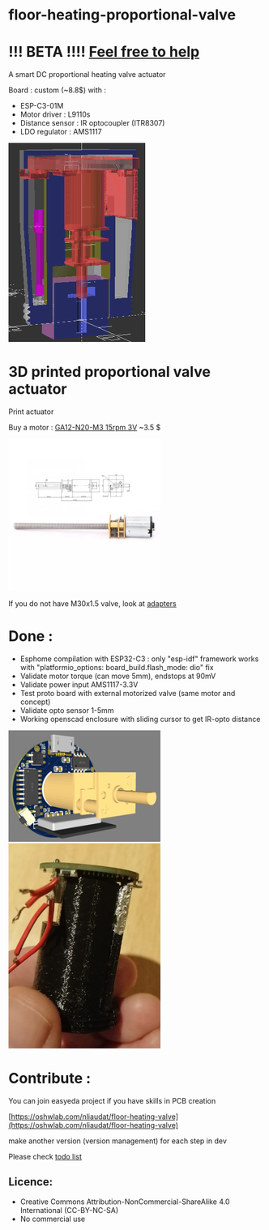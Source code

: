 # floor-heating-proportional-valve

# !!! BETA !!!! [Feel free to help](https://github.com/nliaudat/floor-heating-proportional-valve/blob/main/todo.md)

A smart DC proportional heating valve actuator

Board : custom (~8.8$) with :
- ESP-C3-01M
- Motor driver : L9110s
- Distance sensor : IR optocoupler (ITR8307)
- LDO regulator : AMS1117

<img src="https://github.com/nliaudat/floor-heating-proportional-valve/blob/main/imgs/demo1.gif">

# 3D printed proportional valve actuator 
Print actuator

Buy a motor : [GA12-N20-M3 15rpm 3V](https://fr.aliexpress.com/item/4000311295036.html?spm=a2g0s.12269583.0.0.18834b0ejbgKSj) ~3.5 $

<img src="https://github.com/nliaudat/floor-heating-proportional-valve/blob/main/imgs/GA12YN20-M3_dimensions.png" width="300">

If you do not have M30x1.5 valve, look at [adapters](https://github.com/nliaudat/floor-heating-proportional-valve/tree/main/adapters)

# Done :
- Esphome compilation with ESP32-C3 : only "esp-idf" framework works with "platformio_options: board_build.flash_mode: dio" fix
- Validate motor torque (can move 5mm), endstops at 90mV
- Validate power input AMS1117-3.3V
- Test proto board with external motorized valve (same motor and concept)
- Validate opto sensor 1-5mm
- Working openscad enclosure with sliding cursor to get IR-opto distance

<img src="https://github.com/nliaudat/floor-heating-proportional-valve/blob/main/imgs/proto_board.jpg" width="300">
<img src="https://github.com/nliaudat/floor-heating-proportional-valve/blob/main/imgs/2022-12-04%2017.08.jpg" width="300">

# Contribute :
You can join easyeda project if you have skills in PCB creation 

[https://oshwlab.com/nliaudat/floor-heating-valve](https://oshwlab.com/nliaudat/floor-heating-valve)

make another version (version management) for each step in dev

Please check [todo list](https://github.com/nliaudat/floor-heating-proportional-valve/blob/main/todo.md)

## Licence: 
* Creative Commons Attribution-NonCommercial-ShareAlike 4.0 International (CC-BY-NC-SA)
* No commercial use

